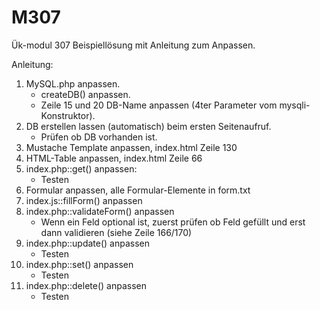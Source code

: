 # M307
Ük-modul 307 Beispiellösung mit Anleitung zum Anpassen.

Anleitung:

1. MySQL.php anpassen.
   - createDB() anpassen.
   - Zeile 15 und 20 DB-Name anpassen (4ter Parameter vom mysqli-Konstruktor).
2. DB erstellen lassen (automatisch) beim ersten Seitenaufruf.
   - Prüfen ob DB vorhanden ist.
3. Mustache Template anpassen, index.html Zeile 130
4. HTML-Table anpassen, index.html Zeile 66
5. index.php::get() anpassen:
   - Testen
6. Formular anpassen, alle Formular-Elemente in form.txt
7. index.js::fillForm() anpassen
8. index.php::validateForm() anpassen
   - Wenn ein Feld optional ist, zuerst prüfen ob Feld gefüllt und erst dann validieren (siehe Zeile 166/170)
9. index.php::update() anpassen
   - Testen
10. index.php::set() anpassen
    - Testen 
11. index.php::delete() anpassen
    - Testen


